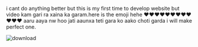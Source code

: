 i cant do anything better but this is my first time to develop website but video kam gari ra xaina ka garam.here is the emoji hehe ❤️❤️❤️❤️❤️❤️❤️❤️❤️❤️❤️❤️ aaru aaya nw hoo jati aaunxa teti gara ko aako choti garda i will make perfect one. 



![download](https://github.com/user-attachments/assets/192d5393-31d3-4bfd-9b2e-7b041f244d68)
